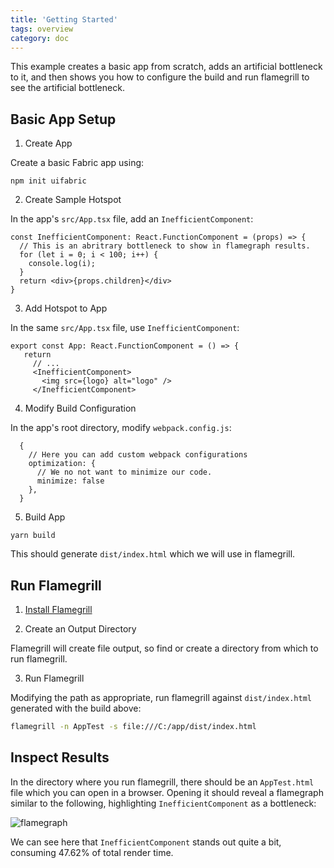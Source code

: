 ```yaml
---
title: 'Getting Started'
tags: overview
category: doc
---
```


This example creates a basic app from scratch, adds an artificial bottleneck to it, and then shows you how to configure the build and run flamegrill to see the artificial bottleneck.

## Basic App Setup

1. Create App

Create a basic Fabric app using:

`npm init uifabric`


2. Create Sample Hotspot

In the app's `src/App.tsx` file, add an `InefficientComponent`:

```tsx
const InefficientComponent: React.FunctionComponent = (props) => {
  // This is an abritrary bottleneck to show in flamegraph results.
  for (let i = 0; i < 100; i++) {
    console.log(i);
  }
  return <div>{props.children}</div>
}
```

3. Add Hotspot to App

In the same `src/App.tsx` file, use `InefficientComponent`:

 ```sx
 export const App: React.FunctionComponent = () => {
    return 
      // ... 
      <InefficientComponent>
        <img src={logo} alt="logo" />
      </InefficientComponent>
```

4. Modify Build Configuration

In the app's root directory, modify `webpack.config.js`:

```tsx
  {
    // Here you can add custom webpack configurations
    optimization: {
      // We no not want to minimize our code.
      minimize: false
    },
  }
```

5. Build App

`yarn build`

This should generate `dist/index.html` which we will use in flamegrill.


## Run Flamegrill

1. [Install Flamegrill](./installation)

2. Create an Output Directory

Flamegrill will create file output, so find or create a directory from which to run flamegrill.

3. Run Flamegrill

Modifying the path as appropriate, run flamegrill against `dist/index.html` generated with the build above:

```bash
flamegrill -n AppTest -s file:///C:/app/dist/index.html
```

## Inspect Results

In the directory where you run flamegrill, there should be an `AppTest.html` file which you can open in a browser. Opening it should reveal a flamegraph similar to the following, highlighting `InefficientComponent` as a bottleneck:

![flamegraph](./results.png)

We can see here that `InefficientComponent` stands out quite a bit, consuming 47.62% of total render time.

